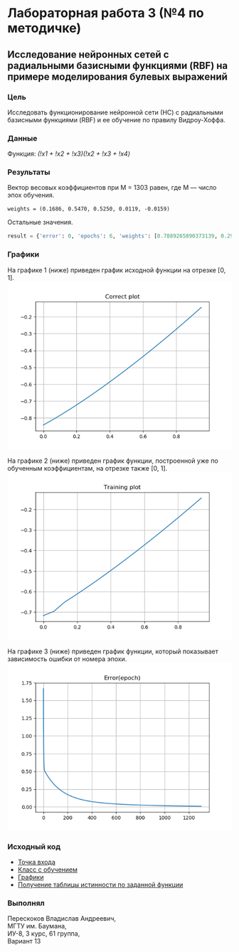 # Лабораторная работа 3 (№4 по методичке)

## Исследование нейронных сетей с радиальными базисными функциями (RBF) на примере моделирования булевых выражений

### Цель
Исследовать функционирование нейронной сети (НС) с радиальными базисными функциями (RBF) и ее обучение по правилу Видроу-Хоффа.

### Данные
Функция: *(!x1 + !x2 + !x3)(!x2 + !x3 + !x4)*  

### Результаты

Вектор весовых коэффициентов при M = 1303 равен, где M –– число эпох обучения. 
```
weights = (0.1686, 0.5470, 0.5250, 0.0119, -0.0159)
```

Остальные значения.
```python
result = {'error': 0, 'epochs': 6, 'weights': [0.7889265890373139, 0.29022987270033923, 0.08094013055899255, -0.3]}
```

### Графики
На графике 1 (ниже) приведен график исходной функции на отрезке [0, 1].  
![График 1](/plots/correct.png)

На графике 2 (ниже) приведен график функции, построенной уже по обученным коэффициентам, на отрезке также [0, 1].  
![График 2](/plots/training.png)

На графике 3 (ниже) приведен график функции, который показывает зависимость ошибки от номера эпохи.  
![График 3](/plots/error.png)

### Исходный код
- [Точка входа](/app/main.py)
- [Класс с обучением](/app/neural.py)
- [Графики](/app/plots.py)
- [Получение таблицы истинности по заданной функции](/app/z2.py)

### Выполнял
Перескоков Владислав Андреевич,   
МГТУ им. Баумана,  
ИУ-8, 3 курс, 61 группа,  
Вариант 13  
